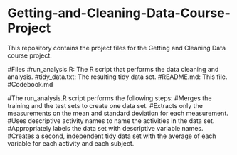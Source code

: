 # Getting-and-Cleaning-Data-Course-Project
This repository contains the project files for the Getting and Cleaning Data course project.

#Files 
#run_analysis.R: The R script that performs the data cleaning and analysis.
#tidy_data.txt: The resulting tidy data set.
#README.md: This file.
#Codebook.md


#The run_analysis.R script performs the following steps:
#Merges the training and the test sets to create one data set.
#Extracts only the measurements on the mean and standard deviation for each measurement.
#Uses descriptive activity names to name the activities in the data set.
#Appropriately labels the data set with descriptive variable names.
#Creates a second, independent tidy data set with the average of each variable for each activity and each subject.
